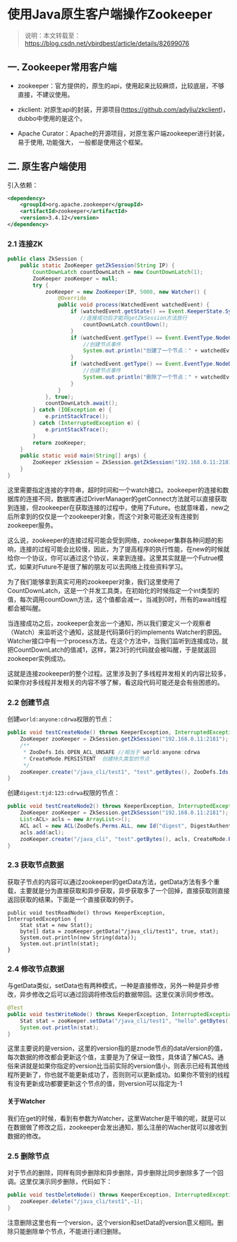 # 使用Java原生客户端操作Zookeeper

> 说明：本文转载至：<https://blog.csdn.net/vbirdbest/article/details/82699076>

## 一. Zookeeper常用客户端

- zookeeper：官方提供的，原生的api，使用起来比较麻烦，比较底层，不够直接，不建议使用。

- zkclient: 对原生api的封装，开源项目(https://github.com/adyliu/zkclient)，dubbo中使用的是这个。

- Apache Curator：Apache的开源项目，对原生客户端zookeeper进行封装，易于使用, 功能强大， 一般都是使用这个框架。

## 二. 原生客户端使用

引入依赖：

```xml
<dependency>
    <groupId>org.apache.zookeeper</groupId>
    <artifactId>zookeeper</artifactId>
    <version>3.4.12</version>
</dependency>
```

### 2.1 连接ZK

```java
public class ZkSession {
    public static ZooKeeper getZkSession(String IP) {
        CountDownLatch countDownLatch = new CountDownLatch(1);
        ZooKeeper zooKeeper = null;
        try {
            zooKeeper = new ZooKeeper(IP, 5000, new Watcher() {
                @Override
                public void process(WatchedEvent watchedEvent) {
                    if (watchedEvent.getState() == Event.KeeperState.SyncConnected) {
                       //连接成功后才能将getZkSession方法放行
                        countDownLatch.countDown();
                    }
                    if (watchedEvent.getType() == Event.EventType.NodeCreated) {
                        //创建节点事件
                        System.out.println("创建了一个节点：" + watchedEvent.getPath());
                    }
                    if (watchedEvent.getType() == Event.EventType.NodeDeleted) {
                        //创建节点事件
                        System.out.println("删除了一个节点：" + watchedEvent.getPath());
                    }
                }
            }, true);
            countDownLatch.await();
        } catch (IOException e) {
            e.printStackTrace();
        } catch (InterruptedException e) {
            e.printStackTrace();
        }
        return zooKeeper;
    }
    public static void main(String[] args) {
        ZooKeeper zkSession = ZkSession.getZkSession("192.168.0.11:2181");
    }
}
```

这里需要指定连接的字符串，超时时间和一个watch接口。zookeeper的连接和数据库的连接不同，数据库通过DriverManager的getConnect方法就可以直接获取到连接，但zookeeper在获取连接的过程中，使用了Future。也就意味着，new之后所拿到的仅仅是一个zookeeper对象，而这个对象可能还没有连接到zookeeper服务。

这么说，zookeeper的连接过程可能会受到网络，zookeeper集群各种问题的影响，连接的过程可能会比较慢，因此，为了提高程序的执行性能，在new的时候就给你一个协议，你可以通过这个协议，来拿到连接。这里其实就是一个Futrue模式，如果对Future不是很了解的朋友可以去网络上找些资料学习。

为了我们能够拿到真实可用的zookeeper对象，我们这里使用了CountDownLatch，这是一个并发工具类，在初始化的时候指定一个int类型的值，每次调用countDown方法，这个值都会减一，当减到0时，所有的await线程都会被叫醒。

当连接成功之后，zookeeper会发出一个通知，所以我们要定义一个观察者（Watch）来监听这个通知，这就是代码第6行的implements Watcher的原因。 Watcher接口中有一个process方法，在这个方法中，当我们监听到连接成功，就把CountDownLatch的值减1，这样，第23行的代码就会被叫醒，于是就返回zookeeper实例成功。

这就是连接zookeeper的整个过程。这里涉及到了多线程并发相关的内容比较多，如果你对多线程并发相关的内容不够了解，看这段代码可能还是会有些困惑的。

### 2.2 创建节点

创建`world:anyone:cdrwa`权限的节点：

```JAVA
public void testCreateNode() throws KeeperException, InterruptedException {
    ZooKeeper zooKeeper = ZkSession.getZkSession("192.168.0.11:2181");
    /**
     * ZooDefs.Ids.OPEN_ACL_UNSAFE //相当于 world:anyone:cdrwa
     * CreateMode.PERSISTENT  创建持久类型的节点
     */
    zooKeeper.create("/java_cli/test1", "test".getBytes(), ZooDefs.Ids.OPEN_ACL_UNSAFE, CreateMode.PERSISTENT);
}
```

创建`digest:tjd:123:cdrwa`权限的节点：

```java
public void testCreateNode2() throws KeeperException, InterruptedException, NoSuchAlgorithmException {
    ZooKeeper zooKeeper = ZkSession.getZkSession("192.168.0.11:2181");
    List<ACL> acls = new ArrayList<>();
    ACL acl = new ACL(ZooDefs.Perms.ALL, new Id("digest", DigestAuthenticationProvider.generateDigest("tjd:123456")));
    acls.add(acl);
    zooKeeper.create("/java_cli", "test".getBytes(), acls, CreateMode.PERSISTENT);
}
```

### 2.3 获取节点数据

获取子节点的内容可以通过zookeeper的getData方法，getData方法有多个重载，主要就是分为直接获取和异步获取，异步获取多了一个回掉，直接获取则直接返回获取的结果。下面是一个直接获取的例子。

```shell
public void testReadNode() throws KeeperException, InterruptedException {
    Stat stat = new Stat();
    byte[] data = zooKeeper.getData("/java_cli/test1", true, stat);
    System.out.println(new String(data));
    System.out.println(stat);
}
```

### 2.4 修改节点数据

与getData类似，setData也有两种模式，一种是直接修改，另外一种是异步修改，异步修改之后可以通过回调将修改后的数据带回。这里仅演示同步修改。

```java
@Test
public void testWriteNode() throws KeeperException, InterruptedException {
    Stat stat = zooKeeper.setData("/java_cli/test1", "hello".getBytes(), -1);
    System.out.println(stat);
}
```

这里主要说的是version，这里的version指的是znode节点的dataVersion的值，每次数据的修改都会更新这个值，主要是为了保证一致性，具体请了解CAS。通俗来讲就是如果你指定的version比当前实际的version值小，则表示已经有其他线程所更新了，你也就不能更新成功了，否则则可以更新成功。如果你不管别的线程有没有更新成功都要更新这个节点的值，则version可以指定为-1

#### 关于Watcher

我们在get的时候，看到有参数为Watcher，这里Watcher是干嘛的呢，就是可以在数据做了修改之后，zookeeper会发出通知，那么注册的Wacher就可以接收到数据的修改。

### 2.5 删除节点

对于节点的删除，同样有同步删除和异步删除，异步删除比同步删除多了一个回调。这里仅演示同步删除，代码如下：

```java
public void testDeleteNode() throws KeeperException, InterruptedException {
    zooKeeper.delete("/java_cli/test1",-1);
}
```

注意删除这里也有一个version，这个version和setData的version意义相同。删除只能删除单个节点，不能进行递归删除。

